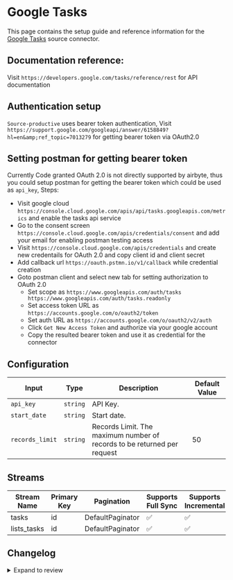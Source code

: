 # Google Tasks
This page contains the setup guide and reference information for the [Google Tasks](https://tasksboard.com/app) source connector.

## Documentation reference:
Visit `https://developers.google.com/tasks/reference/rest` for API documentation

## Authentication setup
`Source-productive` uses bearer token authentication,
Visit `https://support.google.com/googleapi/answer/6158849?hl=en&amp;ref_topic=7013279` for getting bearer token via OAuth2.0

## Setting postman for getting bearer token
Currently Code granted OAuth 2.0 is not directly supported by airbyte, thus you could setup postman for getting the bearer token which could be used as `api_key`,
Steps:
- Visit google cloud `https://console.cloud.google.com/apis/api/tasks.googleapis.com/metrics` and enable the tasks api service
- Go to the consent screen `https://console.cloud.google.com/apis/credentials/consent` and add your email for enabling postman testing access
- Visit `https://console.cloud.google.com/apis/credentials` and create new credentails for OAuth 2.0 and copy client id and client secret 
- Add callback url `https://oauth.pstmn.io/v1/callback` while credential creation
- Goto postman client and select new tab for setting authorization to OAuth 2.0
  - Set scope as `https://www.googleapis.com/auth/tasks https://www.googleapis.com/auth/tasks.readonly`
  - Set access token URL as `https://accounts.google.com/o/oauth2/token`
  - Set auth URL as `https://accounts.google.com/o/oauth2/v2/auth`
  - Click `Get New Access Token` and authorize via your google account
  - Copy the resulted bearer token and use it as credential for the connector

## Configuration

| Input | Type | Description | Default Value |
|-------|------|-------------|---------------|
| `api_key` | `string` | API Key.  |  |
| `start_date` | `string` | Start date.  |  |
| `records_limit` | `string` | Records Limit. The maximum number of records to be returned per request | 50 |

## Streams
| Stream Name | Primary Key | Pagination | Supports Full Sync | Supports Incremental |
|-------------|-------------|------------|---------------------|----------------------|
| tasks | id | DefaultPaginator | ✅ |  ✅  |
| lists_tasks | id | DefaultPaginator | ✅ |  ✅  |

## Changelog

<details>
  <summary>Expand to review</summary>

| Version | Date | Pull Request | Subject |
| ------------------ | ------------ | --- | ---------------- |
| 0.0.13 | 2025-02-01 | [52863](https://github.com/airbytehq/airbyte/pull/52863) | Update dependencies |
| 0.0.12 | 2025-01-25 | [52372](https://github.com/airbytehq/airbyte/pull/52372) | Update dependencies |
| 0.0.11 | 2025-01-18 | [51805](https://github.com/airbytehq/airbyte/pull/51805) | Update dependencies |
| 0.0.10 | 2025-01-11 | [51191](https://github.com/airbytehq/airbyte/pull/51191) | Update dependencies |
| 0.0.9 | 2024-12-28 | [50647](https://github.com/airbytehq/airbyte/pull/50647) | Update dependencies |
| 0.0.8 | 2024-12-21 | [50091](https://github.com/airbytehq/airbyte/pull/50091) | Update dependencies |
| 0.0.7 | 2024-12-14 | [49594](https://github.com/airbytehq/airbyte/pull/49594) | Update dependencies |
| 0.0.6 | 2024-12-12 | [49223](https://github.com/airbytehq/airbyte/pull/49223) | Update dependencies |
| 0.0.5 | 2024-12-11 | [48949](https://github.com/airbytehq/airbyte/pull/48949) | Starting with this version, the Docker image is now rootless. Please note that this and future versions will not be compatible with Airbyte versions earlier than 0.64 |
| 0.0.4 | 2024-11-05 | [48366](https://github.com/airbytehq/airbyte/pull/48366) | Revert to source-declarative-manifest v5.17.0 |
| 0.0.3 | 2024-11-05 | [47770](https://github.com/airbytehq/airbyte/pull/47770) | Update dependencies |
| 0.0.2 | 2024-10-28 | [47550](https://github.com/airbytehq/airbyte/pull/47550) | Update dependencies |
| 0.0.1 | 2024-09-12 | [45427](https://github.com/airbytehq/airbyte/pull/45427) | Initial release by [@btkcodedev](https://github.com/btkcodedev) via Connector Builder |

</details>
